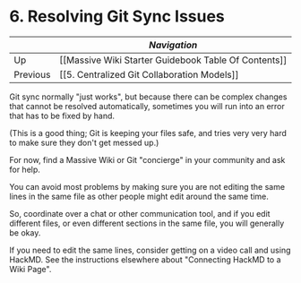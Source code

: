 # 6. Resolving Git Sync Issues

| | _Navigation_ |
|---|---|
| Up | [[Massive Wiki Starter Guidebook Table Of Contents]] |
| Previous | [[5. Centralized Git Collaboration Models]] |

Git sync normally "just works", but because there can be complex changes that cannot be resolved automatically, sometimes you will run into an error that has to be fixed by hand.

(This is a good thing; Git is keeping your files safe, and tries very very hard to make sure they don't get messed up.)

For now, find a Massive Wiki or Git "concierge" in your community and ask for help.

You can avoid most problems by making sure you are not editing the same lines in the same file as other people might edit around the same time.

So, coordinate over a chat or other communication tool, and if you edit different files, or even different sections in the same file, you will generally be okay.

If you need to edit the same lines, consider getting on a video call and using HackMD.  See the instructions elsewhere about "Connecting HackMD to a Wiki Page". 